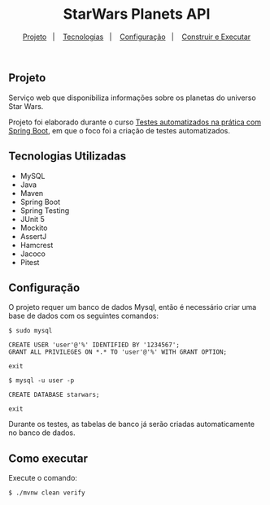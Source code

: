 <h1 align="center">
  StarWars Planets API
</h1>

<p align="center">
  <a href="#-project">Projeto</a>&nbsp;&nbsp;&nbsp;|&nbsp;&nbsp;&nbsp;
  <a href="#-technologies">Tecnologias</a>&nbsp;&nbsp;&nbsp;|&nbsp;&nbsp;&nbsp;
  <a href="#-configuration">Configuração</a>&nbsp;&nbsp;&nbsp;|&nbsp;&nbsp;&nbsp;
  <a href="#-developing">Construir e Executar</a>
</p>

<br>

## Projeto

Serviço web que disponibiliza informações sobre os planetas do universo Star Wars.

Projeto foi elaborado durante o curso [Testes automatizados na prática com Spring Boot](https://www.udemy.com/course/testes-automatizados-na-pratica-com-spring-boot/?referralCode=7F6C5AA14AE558497FE0), em que o foco foi a criação de testes automatizados.


## Tecnologias Utilizadas

- MySQL
- Java
- Maven
- Spring Boot
- Spring Testing
- JUnit 5
- Mockito
- AssertJ
- Hamcrest
- Jacoco
- Pitest

## Configuração

O projeto requer um banco de dados Mysql, então é necessário criar uma base de dados com os seguintes comandos:

```
$ sudo mysql

CREATE USER 'user'@'%' IDENTIFIED BY '1234567';
GRANT ALL PRIVILEGES ON *.* TO 'user'@'%' WITH GRANT OPTION;

exit

$ mysql -u user -p

CREATE DATABASE starwars;

exit
```

Durante os testes, as tabelas de banco já serão criadas automaticamente no banco de dados.

## Como executar

Execute o comando:

```sh
$ ./mvnw clean verify
```
